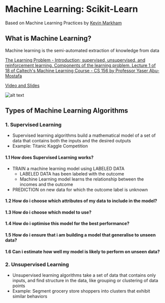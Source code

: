 # Machine Learning: Scikit-Learn

Based on Machine Learning Practices by [Kevin Markham](https://github.com/justmarkham)

## What is Machine Learning?

Machine learning is the semi-automated extraction of knowledge from data

[The Learning Problem - Introduction; supervised, unsupervised, and reinforcement learning. Components of the learning problem. Lecture 1 of 18 of Caltech's Machine Learning Course - CS 156 by Professor Yaser Abu-Mostafa](https://www.youtube.com/watch?time_continue=83&v=mbyG85GZ0PI)

[Video and Slides](http://work.caltech.edu/library/014.html)

![alt text](https://github.com/emunozlorenzo/MasterDataScience/blob/master/06_Machine_Learning_on_my_own/Img/image.png "Logo Title Text 1")

## Types of Machine Learning Algorithms

### 1. Supervised Learning

- Supervised learning algorithms build a mathematical model of a set of data that contains both the inputs and the desired outputs
- Example: Titanic Kaggle Competition

#### 1.1 How does Supervised Learning works?

- TRAIN a machine learning model using LABELED DATA
    - LABELED DATA has been labeled with the outcome
    - Machine Learning model learns the relationship between the incomes and the outcome
- PREDICTION on new data for which the outcome label is unknown

#### 1.2 How do i choose which attributes of my data to include in the model?

#### 1.3 How do i choose which model to use?

#### 1.4 How do i optimise this model for the best performance?

#### 1.5 How do i ensure that i am building a model that generalise to unseen data?

#### 1.6 Can i estimate how well my model is likely to perform on unseen data?

 
### 2. Unsupervised Learning

- Unsupervised learning algorithms take a set of data that contains only inputs, and find structure in the data, like grouping or clustering of data points
- Example: Segment grocery store shoppers into clusters that exhibit similar behaviors
